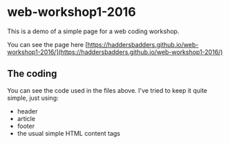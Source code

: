# web-workshop1-2016
This is a demo of a simple page for a web coding workshop.

You can see the page here [https://haddersbadders.github.io/web-workshop1-2016/](https://haddersbadders.github.io/web-workshop1-2016/)

## The coding

You can see the code used in the files above. I've tried to keep it quite simple, just using:

- header
- article
- footer
- the usual simple HTML content tags


